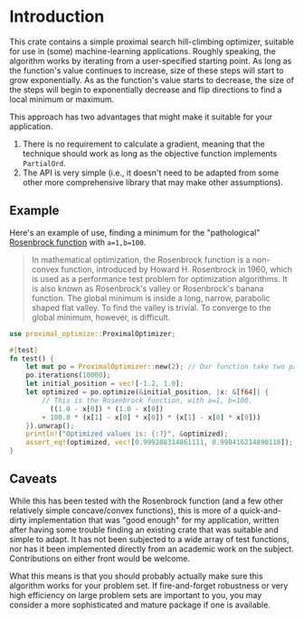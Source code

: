 # Introduction

This crate contains a simple proximal search hill-climbing optimizer, suitable 
for use in (some) machine-learning applications.  Roughly speaking, the 
algorithm works by iterating from a user-specified starting point.  As long as
the function's value continues to increase, size of these steps will start to
grow exponentially.  As as the function's value starts to decrease, the 
size of the steps will begin to exponentially decrease and flip directions to
find a local minimum or maximum.

This approach has two advantages that might make it suitable for your 
application.

1. There is no requirement to calculate a gradient, meaning that the technique
   should work as long as the objective function implements `PartialOrd`.
2. The API is very simple (i.e., it doesn't need to be adapted from some 
   other more comprehensive library that may make other assumptions).


## Example

Here's an example of use, finding a minimum for the "pathological" 
[Rosenbrock function](https://en.wikipedia.org/wiki/Rosenbrock_function) with
`a=1,b=100`.  

> In mathematical optimization, the Rosenbrock function is a non-convex
function, introduced by Howard H. Rosenbrock in 1960, which is used as a
performance test problem for optimization algorithms. It is also known as
Rosenbrock's valley or Rosenbrock's banana function. The global minimum is
inside a long, narrow, parabolic shaped flat valley. To find the valley is
trivial. To converge to the global minimum, however, is difficult.


```rust
use proximal_optimize::ProximalOptimizer;

#[test]
fn test() {
    let mut po = ProximalOptimizer::new(2); // Our function take two parameters
    po.iterations(10000);
    let initial_position = vec![-1.2, 1.0];
    let optimized = po.optimize(&initial_position, |x: &[f64]| {
        // This is the Rosenbrock function, with a=1, b=100.
          ((1.0 - x[0]) * (1.0 - x[0])
        + 100.0 * (x[1] - x[0] * x[0]) * (x[1] - x[0] * x[0]))
    }).unwrap();
    println!("Optimized values is: {:?}", &optimized);
    assert_eq!(optimized, vec![0.999208314861111, 0.998416214890118]);
}
```


## Caveats

While this has been tested with the Rosenbrock function (and a few other
relatively simple concave/convex functions), this is more of a quick-and-dirty
implementation that was "good enough" for my application, written after having
some trouble finding an existing crate that was suitable and simple to adapt. It
has not been subjected to a wide array of test functions, nor has it been
implemented directly from an academic work on the subject.  Contributions on
either front would be welcome.

What this means is that you should probably actually make sure this algorithm
works for your problem set. If fire-and-forget robustness or very high
efficiency on large problem sets are important to you, you may consider a more
sophisticated and mature package if one is available.
